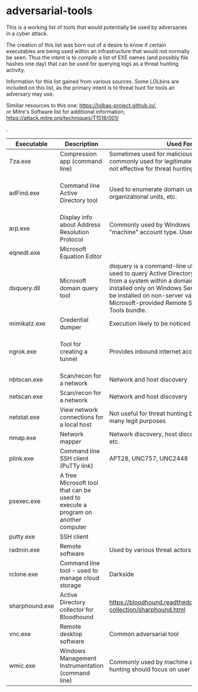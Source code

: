 # adversarial-tools

This is a working list of tools that would potentially be used by adversaries in a cyber attack.  

The creation of this list was born out of a desire to know if certain executables are being used within an infrastructure that would not normally be seen.   Thus the intent is to compile a list of EXE names (and possibly file hashes one day) that can be used for querying logs as a threat hunting activity.  

Information for this list gained from various sources.  Some LOLbins are included on this list, as the primary intent is to threat hunt for tools an adversary may use.

Similiar resources to this one:  https://lolbas-project.github.io/,  
or Mitre's Software list for additional information, https://attack.mitre.org/techniques/T1518/001/

.  

Executable    | Description   | Used For    | MITRE ATT@ACK  |  
| ----------- | -----------   | ----------- | -----------    |  
|   7za.exe   | Compression app (command line) | Sometimes used for malicious activity. Also commonly used for legitimate activity, therefore, not effective for threat hunting | https://attack.mitre.org/techniques/T1027/ |  
| adFind.exe    | Command line Active Directory tool | Used to enumerate domain users, groups, organizational units, etc. | https://attack.mitre.org/techniques/T1087  https://attack.mitre.org/techniques/T1482 https://attack.mitre.org/techniques/T1069 https://attack.mitre.org/techniques/T1018 https://attack.mitre.org/techniques/T1016    |
| arp.exe | Display info about Address Resolution Protocol | Commonly used by Windows OS, mostly under "machine" account type. User use is unusual. | |
| eqnedt.exe | Microsoft Equation Editor | | | 
| dsquery.dll | Microsoft domain query tool | dsquery is a command-line utility that can be used to query Active Directory for information from a system within a domain. It is typically installed only on Windows Server versions but can be installed on non-server variants through the Microsoft-provided Remote Server Administration Tools bundle. | https://attack.mitre.org/techniques/T1087/ https://attack.mitre.org/techniques/T1482/ https://attack.mitre.org/techniques/T1069/ |
| mimikatz.exe | Credential dumper | Execution likely to be noticed by EDR | numerous |  
| ngrok.exe | Tool for creating a tunnel | Provides inbound internet access | https://attack.mitre.org/techniques/T1046  https://attack.mitre.org/techniques/T1040  https://attack.mitre.org/techniques/T1018  https://attack.mitre.org/techniques/T1016  https://attack.mitre.org/techniques/T1033  |
| nbtscan.exe | Scan/recon for a network | Network and host discovery | |
| netscan.exe | Scan/recon for a network | Network and host discovery | |
| netstat.exe | View network connections for a local host | Not useful for threat hunting because used for too many legit purposes |
| nmap.exe | Network mapper | Network discovery, host discovery, open ports, etc. | |
| plink.exe | Command line SSH client (PuTTy link) | APT28, UNC757, UNC2448 | |
| psexec.exe | A free Microsoft tool that can be used to execute a program on another computer | | https://attack.mitre.org/techniques/T1136  https://attack.mitre.org/techniques/T1543  https://attack.mitre.org/techniques/T1570  https://attack.mitre.org/techniques/T1021  https://attack.mitre.org/techniques/T1569 | 
| putty.exe | SSH client | | | 
| radmin.exe | Remote software | Used by various threat actors for remote access | https://attack.mitre.org/techniques/T1072/ |
| rclone.exe | Command line tool - used to manage cloud storage | Darkside | |
| sharphound.exe | Active Directory collector for Bloodhound | https://bloodhound.readthedocs.io/en/latest/data-collection/sharphound.html | |
| vnc.exe | Remote desktop software | Common adversarial tool | https://attack.mitre.org/techniques/T1021/  https://attack.mitre.org/techniques/T1133/  https://attack.mitre.org/techniques/T1219/  |
| wmic.exe | Windows Management Instrumentation (command line) | Commonly used by machine accounts; threat hunting should focus on user activity | https://attack.mitre.org/techniques/T1047/  | 
 
